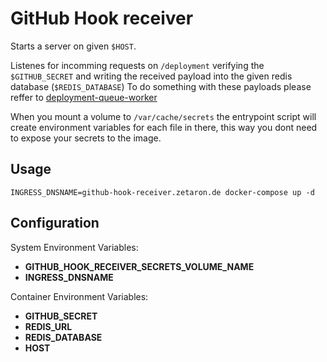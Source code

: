# GitHub Hook receiver
Starts a server on given `$HOST`.

Listenes for incomming requests on `/deployment` verifying the `$GITHUB_SECRET` and writing the received payload into the given redis database (`$REDIS_DATABASE`)
To do something with these payloads please reffer to [deployment-queue-worker](https://github.com/zetaron/deployment-queue-worker)

When you mount a volume to `/var/cache/secrets` the entrypoint script will create environment variables for each file in there, this way you dont need to expose your secrets to the image.

## Usage
```shell
INGRESS_DNSNAME=github-hook-receiver.zetaron.de docker-compose up -d
```

## Configuration
System Environment Variables:
- **GITHUB_HOOK_RECEIVER_SECRETS_VOLUME_NAME**
- **INGRESS_DNSNAME**

Container Environment Variables:
- **GITHUB_SECRET**
- **REDIS_URL**
- **REDIS_DATABASE**
- **HOST**
